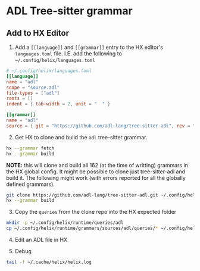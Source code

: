 # ADL Tree-sitter grammar

## Add to HX Editor

1. Add a `[[language]]` and `[[grammar]]` entry to the HX editor's `languages.toml` file. I.E. add the following to `~/.config/helix/languages.toml`

``` toml
# ~/.config/helix/languages.toml
[[language]]
name = "adl"
scope = "source.adl"
file-types = ["adl"]
roots = []
indent = { tab-width = 2, unit = "  " }

[[grammar]]
name = "adl"
source = { git = "https://github.com/adl-lang/tree-sitter-adl", rev = "63fa3696400f9eb05e6dd1d31591f4ee80a00d7a" }
```

2. Get HX to clone and build the `adl` tree-sitter grammar.

``` bash
hx --grammar fetch
hx --grammar build
```

**NOTE:** this will clone and build all 162 (at the time of writting) grammars in the HX global config. It might be possible to clone just tree-sitter-adl and build it.
The following might work (with errors reported for all the globally defined grammars).

``` bash
git clone https://github.com/adl-lang/tree-sitter-adl.git ~/.config/helix/runtime/grammars/sources/adl
hx --grammar build
```

3. Copy the `queries` from the clone repo into the HX expected folder

``` bash
mkdir -p ~/.config/helix/runtime/queries/adl
cp ~/.config/helix/runtime/grammars/sources/adl/queries/* ~/.config/helix/runtime/queries/adl/
```

4. Edit an ADL file in HX

5. Debug

``` bash
tail -f ~/.cache/helix/helix.log
```